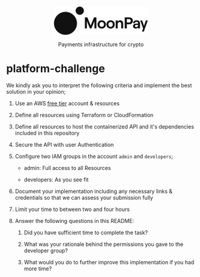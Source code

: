 <div align="center">
  <p>
    <img src="assets/logo_black.svg" width="250" />
  </p>
  <p>
    Payments infrastructure for crypto
  </p>
</div>

# platform-challenge

We kindly ask you to interpret the following criteria and implement the best solution in your opinion;

1. Use an AWS [free tier](https://aws.amazon.com/free/?all-free-tier.sort-by=item.additionalFields.SortRank&all-free-tier.sort-order=asc&awsf.Free%20Tier%20Types=tier%2312monthsfree&awsf.Free%20Tier%20Categories=*all) account & resources

2. Define all resources using Terraform or CloudFormation

3. Define all resources to host the containerized API and it's dependencies included in this repository

4. Secure the API with user Authentication

5. Configure two IAM groups in the account `admin` and `developers`;

    * admin: Full access to all Resources

    * developers: As you see fit

6. Document your implementation including any necessary links & credentials so that we can assess your submission fully

7. Limit your time to between two and four hours

8. Answer the following questions in this README:

    1. Did you have sufficient time to complete the task?

    2. What was your rationale behind the permissions you gave to the developer group?

    3. What would you do to further improve this implementation if you had more time?

